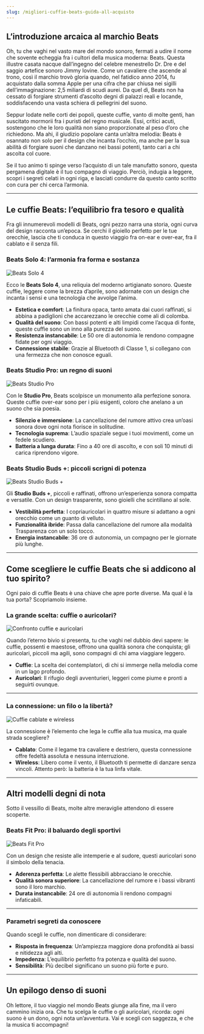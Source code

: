 ```yaml
---
slug: /migliori-cuffie-beats-guida-all-acquisto
---
```

## L’introduzione arcaica al marchio Beats

Oh, tu che vaghi nel vasto mare del mondo sonoro, fermati a udire il nome che sovente echeggia fra i cultori della musica moderna: Beats. Questa illustre casata nacque dall’ingegno del celebre menestrello Dr. Dre e del saggio artefice sonoro Jimmy Iovine. Come un cavaliere che ascende al trono, così il marchio trovò gloria quando, nel fatidico anno 2014, fu acquistato dalla somma Apple per una cifra che par chiusa nei sigilli dell’immaginazione: 2,5 miliardi di scudi aurei. Da quel dì, Beats non ha cessato di forgiare strumenti d’ascolto degni di palazzi reali e locande, soddisfacendo una vasta schiera di pellegrini del suono.

Seppur lodate nelle corti dei popoli, queste cuffie, vanto di molte genti, han suscitato mormorii fra i puristi del regno musicale. Essi, critici acuti, sostengono che le loro qualità non siano proporzionate al peso d’oro che richiedono. Ma ahi, il giudizio popolare canta un’altra melodia: Beats è osannato non solo per il design che incanta l’occhio, ma anche per la sua abilità di forgiare suoni che danzano nei bassi potenti, tanto cari a chi ascolta col cuore.

Se il tuo animo ti spinge verso l’acquisto di un tale manufatto sonoro, questa pergamena digitale è il tuo compagno di viaggio. Perciò, indugia a leggere, scopri i segreti celati in ogni riga, e lasciati condurre da questo canto scritto con cura per chi cerca l’armonia.

---

## Le cuffie Beats: l’equilibrio fra tesoro e qualità

Fra gli innumerevoli modelli di Beats, ogni pezzo narra una storia, ogni curva del design racconta un’epoca. Se cerchi il gioiello perfetto per le tue orecchie, lascia che ti conduca in questo viaggio fra on-ear e over-ear, fra il cablato e il senza fili.

### **Beats Solo 4: l’armonia fra forma e sostanza**

![Beats Solo 4](/guide-img/output/p_b0czpmxgsh.jpg)

Ecco le **Beats Solo 4**, una reliquia del moderno artigianato sonoro. Queste cuffie, leggere come la brezza d’aprile, sono adornate con un design che incanta i sensi e una tecnologia che avvolge l’anima.

- **Estetica e comfort**: La finitura opaca, tanto amata dai cuori raffinati, si abbina a padiglioni che accarezzano le orecchie come ali di colomba.
- **Qualità del suono**: Con bassi potenti e alti limpidi come l’acqua di fonte, queste cuffie sono un inno alla purezza del suono.
- **Resistenza instancabile**: Le 50 ore di autonomia le rendono compagne fidate per ogni viaggio.
- **Connessione stabile**: Grazie al Bluetooth di Classe 1, si collegano con una fermezza che non conosce eguali.

### **Beats Studio Pro: un regno di suoni**

![Beats Studio Pro](/guide-img/output/p_b0c95j98lv-1.jpg)

Con le **Studio Pro**, Beats scolpisce un monumento alla perfezione sonora. Queste cuffie over-ear sono per i più esigenti, coloro che anelano a un suono che sia poesia.

- **Silenzio e immersione**: La cancellazione del rumore attivo crea un’oasi sonora dove ogni nota fiorisce in solitudine.
- **Tecnologia suprema**: L’audio spaziale segue i tuoi movimenti, come un fedele scudiero.
- **Batteria a lunga durata**: Fino a 40 ore di ascolto, e con soli 10 minuti di carica riprendono vigore.

### **Beats Studio Buds +: piccoli scrigni di potenza**

![Beats Studio Buds +](/guide-img/output/p_b0c3838d3h.jpg)

Gli **Studio Buds +**, piccoli e raffinati, offrono un’esperienza sonora compatta e versatile. Con un design trasparente, sono gioielli che scintillano al sole.

- **Vestibilità perfetta**: I copriauricolari in quattro misure si adattano a ogni orecchio come un guanto di velluto.
- **Funzionalità ibride**: Passa dalla cancellazione del rumore alla modalità Trasparenza con un solo tocco.
- **Energia instancabile**: 36 ore di autonomia, un compagno per le giornate più lunghe.

---

## Come scegliere le cuffie Beats che si addicono al tuo spirito?

Ogni paio di cuffie Beats è una chiave che apre porte diverse. Ma qual è la tua porta? Scopriamolo insieme.

### **La grande scelta: cuffie o auricolari?**

![Confronto cuffie e auricolari](/guide-img/output/l57h641gz85pa.jpg)

Quando l’eterno bivio si presenta, tu che vaghi nel dubbio devi sapere: le cuffie, possenti e maestose, offrono una qualità sonora che conquista; gli auricolari, piccoli ma agili, sono compagni di chi ama viaggiare leggero.

- **Cuffie**: La scelta dei contemplatori, di chi si immerge nella melodia come in un lago profondo.
- **Auricolari**: Il rifugio degli avventurieri, leggeri come piume e pronti a seguirti ovunque.

---

### **La connessione: un filo o la libertà?**

![Cuffie cablate e wireless](/guide-img/output/S10ED60Jj621G.jpg)

La connessione è l’elemento che lega le cuffie alla tua musica, ma quale strada scegliere?

- **Cablato**: Come il legame tra cavaliere e destriero, questa connessione offre fedeltà assoluta e nessuna interruzione.
- **Wireless**: Libero come il vento, il Bluetooth ti permette di danzare senza vincoli. Attento però: la batteria è la tua linfa vitale.

---

## Altri modelli degni di nota

Sotto il vessillo di Beats, molte altre meraviglie attendono di essere scoperte.

### **Beats Fit Pro: il baluardo degli sportivi**

![Beats Fit Pro](/guide-img/output/p_b09q768nd9-1.jpg)

Con un design che resiste alle intemperie e al sudore, questi auricolari sono il simbolo della tenacia.

- **Aderenza perfetta**: Le alette flessibili abbracciano le orecchie.
- **Qualità sonora superiore**: La cancellazione del rumore e i bassi vibranti sono il loro marchio.
- **Durata instancabile**: 24 ore di autonomia li rendono compagni infaticabili.

---

### **Parametri segreti da conoscere**

Quando scegli le cuffie, non dimenticare di considerare:

- **Risposta in frequenza**: Un’ampiezza maggiore dona profondità ai bassi e nitidezza agli alti.
- **Impedenza**: L’equilibrio perfetto fra potenza e qualità del suono.
- **Sensibilità**: Più decibel significano un suono più forte e puro.

---

## Un epilogo denso di suoni

Oh lettore, il tuo viaggio nel mondo Beats giunge alla fine, ma il vero cammino inizia ora. Che tu scelga le cuffie o gli auricolari, ricorda: ogni suono è un dono, ogni nota un’avventura. Vai e scegli con saggezza, e che la musica ti accompagni!

